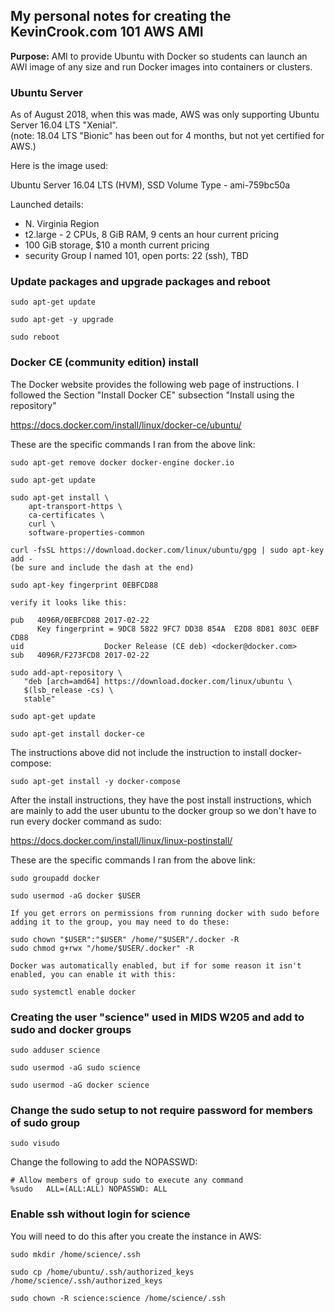 ## My personal notes for creating the KevinCrook.com 101 AWS AMI

**Purpose:**  AMI to provide Ubuntu with Docker so students can launch an AWI image of any size and run Docker images into containers or clusters.  

### Ubuntu Server

As of August 2018, when this was made, AWS was only supporting Ubuntu Server 16.04 LTS "Xenial".  
(note: 18.04 LTS "Bionic" has been out for 4 months, but not yet certified for AWS.)

Here is the image used:

Ubuntu Server 16.04 LTS (HVM), SSD Volume Type - ami-759bc50a

Launched details:
* N. Virginia Region
* t2.large - 2 CPUs, 8 GiB RAM, 9 cents an hour current pricing
* 100 GiB storage, $10 a month current pricing
* security Group I named 101, open ports: 22 (ssh), TBD

### Update packages and upgrade packages and reboot

```
sudo apt-get update

sudo apt-get -y upgrade

sudo reboot
```

### Docker CE (community edition) install

The Docker website provides the following web page of instructions.  I followed the Section "Install Docker CE" subsection "Install using the repository"

https://docs.docker.com/install/linux/docker-ce/ubuntu/

These are the specific commands I ran from the above link:
```
sudo apt-get remove docker docker-engine docker.io

sudo apt-get update

sudo apt-get install \
    apt-transport-https \
    ca-certificates \
    curl \
    software-properties-common
    
curl -fsSL https://download.docker.com/linux/ubuntu/gpg | sudo apt-key add -
(be sure and include the dash at the end)

sudo apt-key fingerprint 0EBFCD88

verify it looks like this:

pub   4096R/0EBFCD88 2017-02-22
      Key fingerprint = 9DC8 5822 9FC7 DD38 854A  E2D8 8D81 803C 0EBF CD88
uid                  Docker Release (CE deb) <docker@docker.com>
sub   4096R/F273FCD8 2017-02-22

sudo add-apt-repository \
   "deb [arch=amd64] https://download.docker.com/linux/ubuntu \
   $(lsb_release -cs) \
   stable"
   
sudo apt-get update

sudo apt-get install docker-ce
```

The instructions above did not include the instruction to install docker-compose:

```
sudo apt-get install -y docker-compose
```

After the install instructions, they have the post install instructions, which are mainly to add the user ubuntu to the docker group so we don't have to run every docker command as sudo:

https://docs.docker.com/install/linux/linux-postinstall/

These are the specific commands I ran from the above link:
```
sudo groupadd docker

sudo usermod -aG docker $USER

If you get errors on permissions from running docker with sudo before adding it to the group, you may need to do these:

sudo chown "$USER":"$USER" /home/"$USER"/.docker -R
sudo chmod g+rwx "/home/$USER/.docker" -R

Docker was automatically enabled, but if for some reason it isn't enabled, you can enable it with this:

sudo systemctl enable docker
```

### Creating the user "science" used in MIDS W205 and add to sudo and docker groups

```
sudo adduser science

sudo usermod -aG sudo science

sudo usermod -aG docker science
```

### Change the sudo setup to not require password for members of sudo group

```
sudo visudo
```

Change the following to add the NOPASSWD: 

```
# Allow members of group sudo to execute any command
%sudo   ALL=(ALL:ALL) NOPASSWD: ALL
```

### Enable ssh without login for science

You will need to do this after you create the instance in AWS:

```
sudo mkdir /home/science/.ssh

sudo cp /home/ubuntu/.ssh/authorized_keys /home/science/.ssh/authorized_keys

sudo chown -R science:science /home/science/.ssh
```


